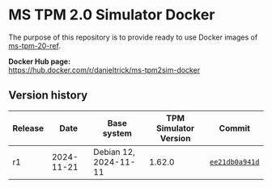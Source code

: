 MS TPM 2.0 Simulator Docker
===========================

The purpose of this repository is to provide ready to use Docker images of [ms-tpm-20-ref](https://github.com/microsoft/ms-tpm-20-ref).

**Docker Hub page:**  
<https://hub.docker.com/r/danieltrick/ms-tpm2sim-docker>


Version history
---------------

| **Release** | **Date**   | **Base system**       | **TPM Simulator Version** | **Commit**                                                                       |
| ------------| ---------- | --------------------- | ------------------------- |--------------------------------------------------------------------------------- |
| r1          | 2024-11-21 | Debian 12, 2024-11-11 | 1.62.0                    | [`ee21db0a941d`](https://github.com/microsoft/ms-tpm-20-ref/commit/ee21db0a941d) |
